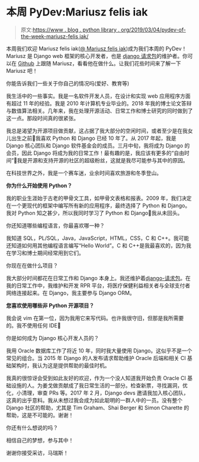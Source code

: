 # 本周 PyDev:Mariusz felis iak

> 原文:[https://www . blog . python library . org/2019/03/04/pydev-of-the-week-mariusz-felis iak/](https://www.blog.pythonlibrary.org/2019/03/04/pydev-of-the-week-mariusz-felisiak/)

本周我们欢迎 Mariusz felis iak([@ Mariusz felis iak](https://twitter.com/MariuszFelisiak))成为我们本周的 PyDev！Mariusz 是 Django web 框架的核心开发者，也是 [django 请求包](https://github.com/django-request/django-request)的维护者。你可以在 [Github](https://github.com/felixxm) 上跟随 Mariusz，看看他在做什么。让我们花些时间来了解一下 Mariusz 吧！

你能告诉我们一些关于你自己的情况吗(爱好、教育等)

我生活中的一些事实。我是一名软件开发人员，在设计和实现 web 应用程序方面有超过 11 年的经验。我是 2010 年计算机专业毕业的。2018 年我的博士论文答辩与数值算法相关。几年来，我在处理开源活动、日常工作和博士研究的同时做到了这一点。那段时间真的很紧张。

我总是渴望为开源项目做贡献，这占据了我大部分的空闲时间，或者至少是在我女儿出生之前🙂我喜欢 Python 和 Django 已经 10 年了。从 2017 年起，我是 Django 核心团队和 Django 软件基金会的成员。三月中旬，我将成为 Django 的会员，因此 Django 将成为我的日常工作！最有趣的是，我应该有更多的“自由时间”🙂我是开源和支持开源的社区的超级粉丝，这就是我尽可能参与其中的原因。

在科技世界之外，我是一个赛车迷，业余时间喜欢旅游和冬季登山。

**你为什么开始使用 Python？**

我的职业生涯始于古老的甲骨文工具，如甲骨文表格和报表。2009 年，我们决定在一个更现代的框架中编写所有新的应用程序，最终选择了 Python 和 Django。我对 Python 知之甚少，所以我同时学习了 Python 和 Django🙂我从未回头。

你还知道哪些编程语言，你最喜欢哪一种？

我知道 SQL，PL/SQL，Java，JavaScript，HTML，CSS，C 和 C++。我可能还知道如何用其他编程语言编写“Hello World”。C 和 C++是我最喜欢的，因为我在学习和博士期间经常用到它们。

你现在在做什么项目？

我大部分时间都花在日常工作和 Django 本身上。我还维护着[django-请求包](https://github.com/django-request/django-request)。在我的日常工作中，我维护和开发 RPR 平台，将医疗保健利益相关者与全球支付者网络连接起来。在 Django，我主要参与 Django ORM。

**您喜欢使用哪些非 Python 开源项目？**

我会说 vim 在第一位，因为我用它来写代码。也许我很守旧，但那是我所需要的。我不使用任何 IDE🙂

你是如何成为 Django 核心开发人员的？

我用 Oracle 数据库工作了将近 10 年，同时我大量使用 Django。这似乎不是一个常见的组合。当 2015 年 Django 的人发布请求帮助维护 Oracle 后端和相关 CI 基础架构时，我认为这是提供帮助的最佳时机。

我真的很惊讶会受到如此友好的欢迎，作为一个没人知道我开始负责 Oracle CI 基础设施的人。为姜戈做贡献成了我日常生活的一部分。检查新票，寻找漏洞，优化，小清理，审查 PRs 等。2017 年 2 月，Django devs 邀请我加入核心团队，这真的出乎意料。我从未想过我会成为如此聪明的一群人中的一员。没有整个 Django 社区的帮助，尤其是 Tim Graham、Shai Berger 和 Simon Charette 的帮助，这是不可能的。谢谢！

你还有什么想说的吗？

相信自己的梦想，参与其中！

谢谢你接受采访，马瑞斯！